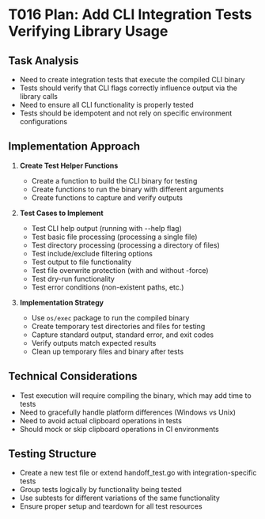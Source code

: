 # T016 Plan: Add CLI Integration Tests Verifying Library Usage

## Task Analysis
- Need to create integration tests that execute the compiled CLI binary
- Tests should verify that CLI flags correctly influence output via the library calls
- Need to ensure all CLI functionality is properly tested
- Tests should be idempotent and not rely on specific environment configurations

## Implementation Approach

1. **Create Test Helper Functions**
   - Create a function to build the CLI binary for testing
   - Create functions to run the binary with different arguments
   - Create functions to capture and verify outputs

2. **Test Cases to Implement**
   - Test CLI help output (running with --help flag)
   - Test basic file processing (processing a single file)
   - Test directory processing (processing a directory of files)
   - Test include/exclude filtering options
   - Test output to file functionality
   - Test file overwrite protection (with and without -force)
   - Test dry-run functionality
   - Test error conditions (non-existent paths, etc.)

3. **Implementation Strategy**
   - Use `os/exec` package to run the compiled binary
   - Create temporary test directories and files for testing
   - Capture standard output, standard error, and exit codes
   - Verify outputs match expected results
   - Clean up temporary files and binary after tests

## Technical Considerations
- Test execution will require compiling the binary, which may add time to tests
- Need to gracefully handle platform differences (Windows vs Unix)
- Need to avoid actual clipboard operations in tests
- Should mock or skip clipboard operations in CI environments

## Testing Structure
- Create a new test file or extend handoff_test.go with integration-specific tests
- Group tests logically by functionality being tested
- Use subtests for different variations of the same functionality 
- Ensure proper setup and teardown for all test resources